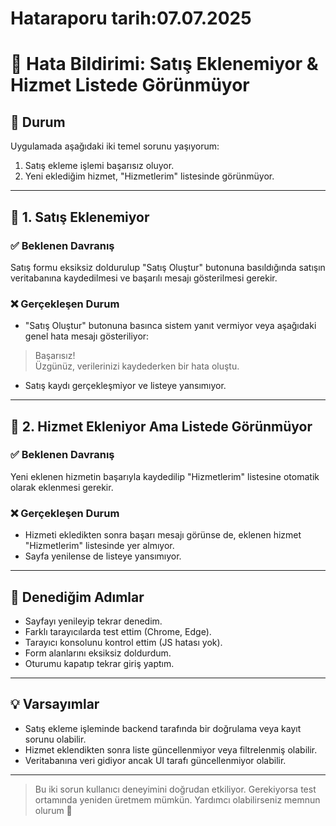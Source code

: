 # Hataraporu tarih:07.07.2025 
# 🐞 Hata Bildirimi: Satış Eklenemiyor & Hizmet Listede Görünmüyor

## 📌 Durum
Uygulamada aşağıdaki iki temel sorunu yaşıyorum:

1. Satış ekleme işlemi başarısız oluyor.
2. Yeni eklediğim hizmet, "Hizmetlerim" listesinde görünmüyor.

---

## 🧾 1. Satış Eklenemiyor

### ✅ Beklenen Davranış
Satış formu eksiksiz doldurulup "Satış Oluştur" butonuna basıldığında satışın veritabanına kaydedilmesi ve başarılı mesajı gösterilmesi gerekir.

### ❌ Gerçekleşen Durum
- "Satış Oluştur" butonuna basınca sistem yanıt vermiyor veya aşağıdaki genel hata mesajı gösteriliyor:

> Başarısız!  
> Üzgünüz, verilerinizi kaydederken bir hata oluştu.

- Satış kaydı gerçekleşmiyor ve listeye yansımıyor.

---

## 🧾 2. Hizmet Ekleniyor Ama Listede Görünmüyor

### ✅ Beklenen Davranış
Yeni eklenen hizmetin başarıyla kaydedilip "Hizmetlerim" listesine otomatik olarak eklenmesi gerekir.

### ❌ Gerçekleşen Durum
- Hizmeti ekledikten sonra başarı mesajı görünse de, eklenen hizmet "Hizmetlerim" listesinde yer almıyor.
- Sayfa yenilense de listeye yansımıyor.

---

## 🔁 Denediğim Adımlar
- Sayfayı yenileyip tekrar denedim.
- Farklı tarayıcılarda test ettim (Chrome, Edge).
- Tarayıcı konsolunu kontrol ettim (JS hatası yok).
- Form alanlarını eksiksiz doldurdum.
- Oturumu kapatıp tekrar giriş yaptım.

---

## 💡 Varsayımlar
- Satış ekleme işleminde backend tarafında bir doğrulama veya kayıt sorunu olabilir.
- Hizmet eklendikten sonra liste güncellenmiyor veya filtrelenmiş olabilir.
- Veritabanına veri gidiyor ancak UI tarafı güncellenmiyor olabilir.

---

> Bu iki sorun kullanıcı deneyimini doğrudan etkiliyor. Gerekiyorsa test ortamında yeniden üretmem mümkün. Yardımcı olabilirseniz memnun olurum 🙏
